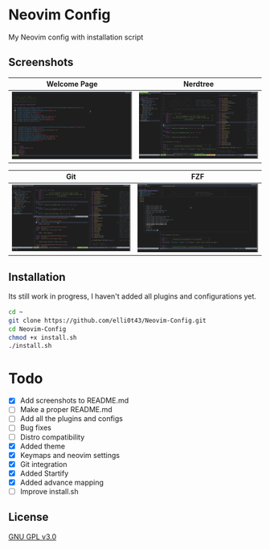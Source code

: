 # Neovim Config

My Neovim config with installation script

## Screenshots

| Welcome Page | Nerdtree |
|--|--|
|![img](https://github.com/elli0t43/Neovim-Config/blob/master/screenshots/1.png)|![img](https://github.com/elli0t43/Neovim-Config/blob/master/screenshots/2.png)|

| Git | FZF |
|--|--|
|![img](https://github.com/elli0t43/Neovim-Config/blob/master/screenshots/3.png)|![img](https://github.com/elli0t43/Neovim-Config/blob/master/screenshots/4.png)|


## Installation
Its still work in progress, I haven't added all plugins and configurations yet.
```bash
cd ~
git clone https://github.com/elli0t43/Neovim-Config.git
cd Neovim-Config
chmod +x install.sh
./install.sh
```

# Todo
- [x] Add screenshots to README.md
- [ ] Make a proper README.md
- [ ] Add all the plugins and configs
- [ ] Bug fixes
- [ ] Distro compatibility
- [x] Added theme
- [x] Keymaps and neovim settings
- [x] Git integration
- [x] Added Startify
- [x] Added advance mapping   
- [ ] Improve install.sh 

## License
[GNU GPL v3.0](https://choosealicense.com/licenses/lgpl-3.0/)

